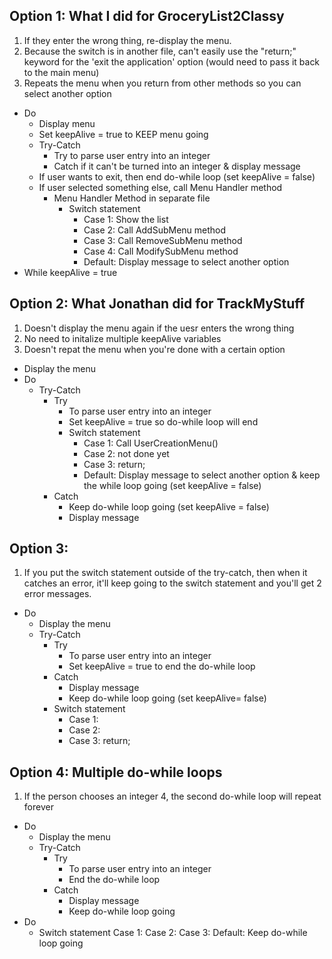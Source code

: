 ## Option 1:  What I did for GroceryList2Classy

1. If they enter the wrong thing, re-display the menu.
1. Because the switch is in another file, can't easily use the "return;" keyword for the 'exit the application' option (would need to pass it back to the main menu)
1. Repeats the menu when you return from other methods so you can select another option

- Do
    - Display menu
    - Set keepAlive = true to KEEP menu going
    - Try-Catch
        - Try to parse user entry into an integer
        - Catch if it can't be turned into an integer & display message
    - If user wants to exit, then end do-while loop (set keepAlive = false)
    - If user selected something else, call Menu Handler method
        - Menu Handler Method in separate file
            - Switch statement
                - Case 1: Show the list
                - Case 2: Call AddSubMenu method
                - Case 3: Call RemoveSubMenu method
                - Case 4: Call ModifySubMenu method
                - Default: Display message to select another option
- While keepAlive = true

## Option 2: What Jonathan did for TrackMyStuff

1. Doesn't display the menu again if the uesr enters the wrong thing
1. No need to initalize multiple keepAlive variables
1. Doesn't repat the menu when you're done with a certain option


- Display the menu
- Do
    - Try-Catch
        - Try
            - To parse user entry into an integer
            - Set keepAlive = true so do-while loop will end
            - Switch statement
                - Case 1: Call UserCreationMenu()
                - Case 2: not done yet
                - Case 3: return;
                - Default: Display message to select another option & keep the while loop going (set keepAlive = false)
        - Catch
            - Keep do-while loop going (set keepAlive = false)
            - Display message

## Option 3:
1. If you put the switch statement outside of the try-catch, then when it catches an error, it'll keep going to the switch statement and you'll get 2 error messages.
- Do
    - Display the menu
    - Try-Catch
        - Try
            - To parse user entry into an integer
            - Set keepAlive = true to end the do-while loop
        - Catch
            - Display message
            - Keep do-while loop going (set keepAlive= false)
        - Switch statement
            - Case 1: 
            - Case 2:
            - Case 3: return;


## Option 4: Multiple do-while loops
1. If the person chooses an integer 4, the second do-while loop will repeat forever

- Do
    - Display the menu
    - Try-Catch
        - Try
            - To parse user entry into an integer
            - End the do-while loop
        - Catch
            - Display message
            - Keep do-while loop going
- Do
    - Switch statement
        Case 1:
        Case 2:
        Case 3:
        Default: Keep do-while loop going


